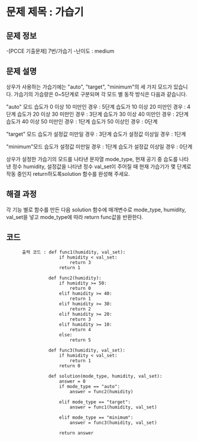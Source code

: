 # 문제 제목 : 가습기

## 문제 정보
-[PCCE 기출문제] 7번/가습기
-난이도 : medium


## 문제 설명
상우가 사용하는 가습기에는 "auto", "target", "minimum"의 세 가지 모드가 있습니다. 
가습기의 가습량은 0~5단계로 구분되며 각 모드 별 동작 방식은 다음과 같습니다.

"auto" 모드
습도가 0 이상 10 미만인 경우 : 5단계
습도가 10 이상 20 미만인 경우 : 4단계
습도가 20 이상 30 미만인 경우 : 3단계
습도가 30 이상 40 미만인 경우 : 2단계
습도가 40 이상 50 미만인 경우 : 1단계
습도가 50 이상인 경우 : 0단계

"target" 모드
습도가 설정값 미만일 경우 : 3단계
습도가 설정값 이상일 경우 : 1단계

"minimum"모드
습도가 설정값 미만일 경우 : 1단계
습도가 설정값 이상일 경우 : 0단계

상우가 설정한 가습기의 모드를 나타낸 문자열 mode_type, 현재 공기 중 습도를 나타낸 정수 humidity, 
설정값을 나타낸 정수 val_set이 주어질 때 현재 가습기가 몇 단계로 작동 중인지 return하도록solution 함수를 완성해 주세요.

## 해결 과정
각 기능 별로 함수를 만든 다음
solution 함수에 매개변수로 mode_type, humidity, val_set을 넣고 mode_type에 따라 return func값을 반환한다.

## 코드
          출력 코드 : def func1(humidity, val_set):
                        if humidity < val_set:
                            return 3
                        return 1
                    
                    def func2(humidity):
                        if humidity >= 50:
                            return 0
                        elif humidity >= 40:
                            return 1
                        elif humidity >= 30:
                            return 2
                        elif humidity >= 20:
                            return 3
                        elif humidity >= 10:
                            return 4
                        else:
                            return 5
                    
                    def func3(humidity, val_set):
                        if humidity < val_set:
                            return 1
                        return 0
                    
                    def solution(mode_type, humidity, val_set):
                        answer = 0
                        if mode_type == "auto":
                            answer = func2(humidity)
                    
                        elif mode_type == "target":
                            answer = func1(humidity, val_set)
                    
                        elif mode_type == "minimum":
                            answer = func3(humidity, val_set)
                    
                        return answer
